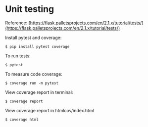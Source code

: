 # Unit testing
Reference: [https://flask.palletsprojects.com/en/2.1.x/tutorial/tests/](https://flask.palletsprojects.com/en/2.1.x/tutorial/tests/)


Install pytest and coverage:
```
$ pip install pytest coverage
```

To run tests:
```
$ pytest
```

To measure code coverage:
```
$ coverage run -m pytest
```

View coverage report in terminal:
```
$ coverage report
```

View coverage report in htmlcov/index.html
```
$ coverage html
```
